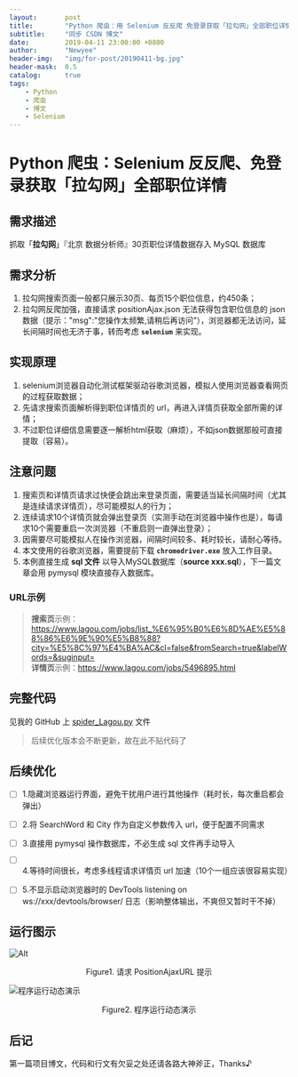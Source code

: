 ```yaml
---
layout:       post
title:        "Python 爬虫：用 Selenium 反反爬 免登录获取「拉勾网」全部职位详情"
subtitle:     "同步 CSDN 博文"
date:         2019-04-11 23:00:00 +0800
author:       "Newyee"
header-img:   "img/for-post/20190411-bg.jpg"
header-mask:  0.5
catalog:      true
tags:
    - Python
    - 爬虫
    - 博文
    - Selenium
---
```


# Python 爬虫：Selenium 反反爬、免登录获取「拉勾网」全部职位详情

## 需求描述

抓取「**拉勾网**」『北京 数据分析师』30页职位详情数据存入 MySQL 数据库

## 需求分析
 1. 拉勾网搜索页面一般都只展示30页、每页15个职位信息，约450条；
 2. 拉勾网反爬加强，直接请求 positionAjax.json 无法获得包含职位信息的 json 数据（提示："msg":"您操作太频繁,请稍后再访问"），浏览器都无法访问，延长间隔时间也无济于事，转而考虑 **`selenium`** 来实现。


## 实现原理
 1. selenium浏览器自动化测试框架驱动谷歌浏览器，模拟人使用浏览器查看网页的过程获取数据；
 2. 先请求搜索页面解析得到职位详情页的 url，再进入详情页获取全部所需的详情；
 3. 不过职位详细信息需要逐一解析html获取（麻烦），不如json数据那般可直接提取（容易）。


## 注意问题
 1. 搜索页和详情页请求过快便会跳出来登录页面，需要适当延长间隔时间（尤其是连续请求详情页），尽可能模拟人的行为；
 2. 连续请求10个详情页就会弹出登录页（实测手动在浏览器中操作也是），每请求10个需要重启一次浏览器（不重启则一直弹出登录）；
 3. 因需要尽可能模拟人在操作浏览器，间隔时间较多、耗时较长，请耐心等待。
 4. 本文使用的谷歌浏览器，需要提前下载 **`chromedriver.exe`** 放入工作目录。
 5. 本例直接生成 **sql 文件** 以导入MySQL数据库（**source xxx.sql**），下一篇文章会用 pymysql 模块直接存入数据库。



### URL示例
>**搜索页**示例：https://www.lagou.com/jobs/list_%E6%95%B0%E6%8D%AE%E5%88%86%E6%9E%90%E5%B8%88?city=%E5%8C%97%E4%BA%AC&cl=false&fromSearch=true&labelWords=&suginput=<br/>
>**详情页**示例：https://www.lagou.com/jobs/5496895.html


## 完整代码
见我的 GitHub 上 [spider_Lagou.py](https://github.com/Newyee1994/Graceful-Python/blob/master/Web_Crawler/spider_Lagou.py) 文件
>后续优化版本会不断更新，故在此不贴代码了


## 后续优化

- [ ] 1.隐藏浏览器运行界面，避免干扰用户进行其他操作（耗时长，每次重启都会弹出）
- [ ] 2.将 SearchWord 和 City 作为自定义参数传入 url，便于配置不同需求
- [ ] 3.直接用 pymysql 操作数据库，不必生成 sql 文件再手动导入
- [ ] 4.等待时间很长，考虑多线程请求详情页 url 加速（10个一组应该很容易实现）
- [ ] 5.不显示启动浏览器时的 DevTools listening on ws://xxx/devtools/browser/ 日志（影响整体输出，不爽但又暂时干不掉）


## 运行图示
![Alt](https://img-blog.csdnimg.cn/2019031612165073.gif#pic_center)
<center>Figure1. 请求 PositionAjaxURL 提示</center>

![程序运行动态演示](https://img-blog.csdnimg.cn/20190318161028944.gif)
<center>Figure2. 程序运行动态演示</center>

## 后记
第一篇项目博文，代码和行文有欠妥之处还请各路大神斧正，Thanks♪

